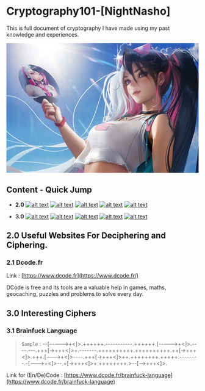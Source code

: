 # Cryptography101-[NightNasho]
This is full document of cryptography I have made using my past knowledge and experiences.

![alt text](https://github.com/NashoNightmare/Cryptography101--NightNasho-/blob/master/YW7lEF.jpg)

## Content - Quick Jump

- **2.0** [![alt text](https://img.shields.io/badge/2.0-Useful%20Websites-orange)]() 
	[![alt text](https://img.shields.io/badge/2.1-Dcode.fr-yellow)]() 
	[![alt text](https://img.shields.io/badge/2.1-Dcode.fr-yellow)]() 
	[![alt text](https://img.shields.io/badge/2.1-Dcode.fr-yellow)]() 
	[![alt text](https://img.shields.io/badge/2.1-Dcode.fr-yellow)]() 

- **3.0** [![alt text](https://img.shields.io/badge/3.0-Interesting%20Ciphers-orange)]() 
	[![alt text](https://img.shields.io/badge/3.1-Brainfuck%20Language-yellow)]() 
	[![alt text](https://img.shields.io/badge/3.1-Brainfuck%20Language-yellow)]() 
	[![alt text](https://img.shields.io/badge/3.1-Brainfuck%20Language-yellow)]() 
	[![alt text](https://img.shields.io/badge/3.1-Brainfuck%20Language-yellow)]() 

## 2.0 Useful Websites For Deciphering and Ciphering.

### 2.1 Dcode.fr  
Link : [https://www.dcode.fr](https://www.dcode.fr/)

DCode is free and its tools are a valuable help in games, maths, geocaching, puzzles and problems to solve every day.

## 3.0 Interesting Ciphers

### 3.1 Brainfuck Language
> `Sample` : --[----->+<]>.++++++.-----------.++++++.[----->+<]>.----.---.+++[->+++<]>+.-------.++++++++++.++++++++++.++[->+++<]>.+++.[--->+<]>----.+++[->+++<]>++.++++++++.+++++.--------.-[--->+<]>--.+[->+++<]>+.++++++++.>--[-->+++<]>.

Link for (En/De)Code : [https://www.dcode.fr/brainfuck-language](https://www.dcode.fr/brainfuck-language)

